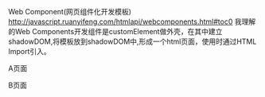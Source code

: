 Web Component(网页组件化开发模板)
http://javascript.ruanyifeng.com/htmlapi/webcomponents.html#toc0
我理解的Web Components开发组件是customElement做外壳，在其中建立shadowDOM,将模板放到shadowDOM中,形成一个html页面，使用时通过HTML Import引入。


A页面
<!DOCTYPE html>
<html>
	<head>
		<meta charset="UTF-8">
		<script src="bower_components/webcomponentsjs/webcomponents.js"></script>
		<title></title>
        <link rel="import" href="2.html"/>
	</head>
	<body>
		<test-t></test-t>	
	</body>
</html>

B页面
<template>
	<div>welcome to come my test</div>
</template>
<script>
	(function(){
		var currentScript = document._currentScript || document.currentScript,
        doc = currentScript.ownerDocument;
		var prop = Object.create(HTMLElement.prototype);
		prop.createdCallback = function(){
			var template = doc.querySelector('template');
			var clone = document.importNode(template.content,true);
			this.shadowRoot = this.createShadowRoot();
			this.shadowRoot.appendChild(clone);
		}
		
		return document.registerElement('test-t',{
			prototype:prop
		})
	})()
</script>
